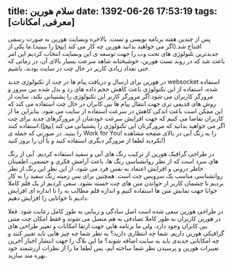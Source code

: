 title: سلام هورین
date: 1392-06-26 17:53:19
tags: [معرفی, امکانات]
---

پس از چندین هفته برنامه نویسی و تست، بالاخره وبسایت هورین به صورت رسمی افتتاح شد.(اگر می خواهید بدانید هورین چه کار می کند [اینجا](http://horin.ir/about) را ببینید).ما یکی از جدیدترین تلنولوژی های تحت وب را جهت توسعه ی این وبسایت انتخاب کردیم این امر باعث شد که در روند تست هورین، خوشبختانه شاهد سرعت بسیار بالای آن، در زمانی که حتی تعداد زیادی کاربر در حال چت در سایت بودند، باشیم.

<!-- more -->

در هورین برای ارسال و دریافت پیام ها در چت از تکنولوژی جدید websocket استفاده شده، استفاده از این تکنولوژی باعث کاهش حجم داده های رد و بدل شده بین سرور و مرورگر کاربران می شود.اگر مرورگر کاربر این تکنولوژی را پشتیبانی نکند، سایت از روش های قدیمی تری جهت انتقال پیام ها بین کابران در حال چت استفاده می کند که این ممکن است باعث اندکی کاهش در سرعت استفاده از سایت می شود. بنابراین ما از کاربران تقاضا می کنیم که جهت افزایش سرعت خودشان از مرورگرهای جدید برای چت استفاده کنند.(اگر می خواهید بدانید که مرورگرتان این تکنولوژی را پشتیبانی می کند [اینجا](http://websocketstest.com/) را ببنید. در صورتی که جمله ی Work for You! را به رنگ آبی در بالای صفحه مشاهده نکردید لطفا از مرورگر دیگری استفاده کنید و یا آن را بروز کنید!)

در طراحی گرافیک هورین از ترکیب رنگ های آبی و سفید استفاده کردیم. آبی از رنگ های سرد است که از نظر روانشناسی رنگ ها، باعث آرامش فکری و جسمی، اطمینان خاطر درونی و افزایش اعتماد به نفس فرد می شود، از این نظر این رنگ از نظر روانشناسی مناسب یک سرویس چت است. همچنین برای پس زمینه رنگ سفید را به کار بردیم تا چشمان کاربر از خواندن متن های چت خسته نشود.
سعی کردیم از یک قلم کاملا خوانا جهت نمایش متن ها استفاده کنیم و اندازه قلم مطالب به را تا اندازه ای افزایش دادیم تا خوانایی را افزایش دهیم.

در طراحی هورین سعی شده است اصل سادگی و زیبایی به طور کامل رعایت شود. فعلا در هورین کاربران به طور کاملا تصادفی به هم متصل می شوند و فقط امکان چت متنی بین کابران وجود دارد، ولی ما برنامه هایی جهت ارتقا امکانات و تغییر طراحی های گرافیکی هورین داریم.
شما چه انتظاری دارید؟
به نظر شما چه چیز هایی باید تغییر کنند و چه امکاناتی جدیدی باید به سایت اضافه شوند؟
ما این بلاگ را جهت انتشار اخبار آخرین تغییرات هورین و پرسیدن نظر شما ساخته ایم، پس لطفا ما را از نظرات ارزشمند خود بهره مند سازید.

